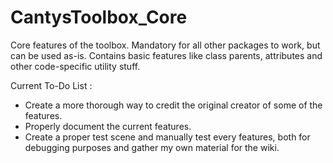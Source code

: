 # CantysToolbox_Core
Core features of the toolbox. Mandatory for all other packages to work, but can be used as-is. Contains basic features like class parents, attributes and other code-specific utility stuff.

Current To-Do List :
- Create a more thorough way to credit the original creator of some of the features.
- Properly document the current features.
- Create a proper test scene and manually test every features, both for debugging purposes and gather my own material for the wiki.
